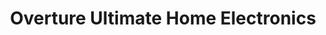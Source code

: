 ---
title: "Overture Ultimate Home Electronics"
url: /wilmington/overture-ultimate-home-electronics/
shop: hifi
---